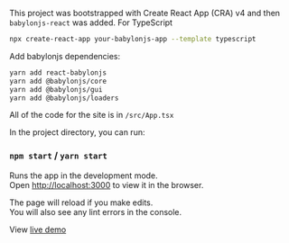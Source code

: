 This project was bootstrapped with Create React App (CRA) v4 and then `babylonjs-react` was added.
For TypeScript
```bash
npx create-react-app your-babylonjs-app --template typescript
```

Add babylonjs dependencies:
```bash
yarn add react-babylonjs
yarn add @babylonjs/core
yarn add @babylonjs/gui
yarn add @babylonjs/loaders
```

All of the code for the site is in `/src/App.tsx`

In the project directory, you can run:

### `npm start` / `yarn start`

Runs the app in the development mode.<br>
Open [http://localhost:3000](http://localhost:3000) to view it in the browser.

The page will reload if you make edits.<br>
You will also see any lint errors in the console.

View [live demo](https://brianzinn.github.io/create-react-app-typescript-babylonjs/)